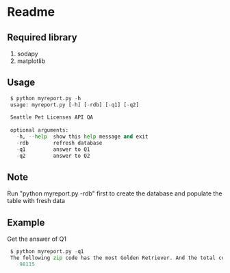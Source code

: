 Readme
======

Required library
----------------
1. sodapy
2. matplotlib


Usage
-----
~~~python
 $ python myreport.py -h
 usage: myreport.py [-h] [-rdb] [-q1] [-q2]
 
 Seattle Pet Licenses API QA
 
 optional arguments:
   -h, --help  show this help message and exit
   -rdb        refresh database
   -q1         answer to Q1
   -q2         answer to Q2
~~~

Note
----
Run "python myreport.py -rdb" first to create the database and populate the table with fresh data

Example
-------
Get the answer of Q1

~~~python
 $ python myreport.py -q1
 The following zip code has the most Golden Retriever. And the total count is 224
	98115
~~~

